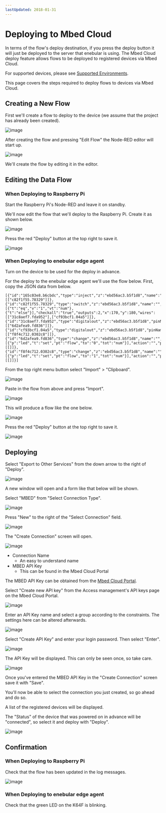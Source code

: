 ```yaml
---
lastUpdated: 2018-01-31
---
```


# Deploying to Mbed Cloud

In terms of the flow's deploy destination, if you press the deploy button it will just be deployed to the server that enebular is using. The Mbed Cloud deploy feature allows flows to be deployed to registered devices via Mbed Cloud.

For supported devices, please see [Supported Environments](/Other/Support.md).

This page covers the steps required to deploy flows to devices via Mbed Cloud.

## Creating a New Flow

First we'll create a flow to deploy to the device (we assume that the project has already been created).

![image](../../../../ja/_asset/images/Deploy/DeployFlow/mbed/deploy-deployflow-mbed_01.png)

After creating the flow and pressing "Edit Flow" the Node-RED editor will start up.

![image](../../../../ja/_asset/images/Deploy/DeployFlow/mbed/deploy-deployflow-mbed_02.png)

We'll create the flow by editing it in the editor.

## Editing the Data Flow

### When Deploying to Raspberry Pi

Start the Raspberry Pi's Node-RED and leave it on standby.

We'll now edit the flow that we'll deploy to the Raspberry Pi. Create it as shown below.

![image](../../../../ja/_asset/images/Deploy/DeployFlow/mbed/deploy-deployflow-mbed_03.png)

Press the red "Deploy" button at the top right to save it.

![image](../../../../ja/_asset/images/Deploy/DeployFlow/mbed/deploy-deployflow-mbed_04.png)

### When Deploying to enebular edge agent

Turn on the device to be used for the deploy in advance.

For the deploy to the enebular edge agent we'll use the flow below. First, copy the JSON data from below.

```
[{"id":"165c03e8.b6cbdc","type":"inject","z":"ebd56ac3.b5f1d8","name":"","topic":"","payload":"","payloadType":"date","repeat":"5","crontab":"","once":false,"x":110,"y":100,"wires":[["c82f1f55.78329"]]},{"id":"c82f1f55.78329","type":"switch","z":"ebd56ac3.b5f1d8","name":"","property":"led","propertyType":"flow","rules":[{"t":"eq","v":"1","vt":"num"},{"t":"else"}],"checkall":"true","outputs":2,"x":170,"y":180,"wires":[["31c8aef7.fda952"],["cf93bcf1.04a5"]]},{"id":"31c8aef7.fda952","type":"digitalout","z":"ebd56ac3.b5f1d8","pinName":"LED2","value":"true","signalInversion":true,"name":"","x":340,"y":140,"wires":[["6d2afea9.fd836"]]},{"id":"cf93bcf1.04a5","type":"digitalout","z":"ebd56ac3.b5f1d8","pinName":"LED2","value":"false","signalInversion":true,"name":"","x":340,"y":240,"wires":[["f8f4c712.0302c8"]]},{"id":"6d2afea9.fd836","type":"change","z":"ebd56ac3.b5f1d8","name":"","rules":[{"p":"led","t":"set","pt":"flow","to":"0","tot":"num"}],"action":"","property":"","from":"","to":"","reg":false,"x":530,"y":140,"wires":[[]]},{"id":"f8f4c712.0302c8","type":"change","z":"ebd56ac3.b5f1d8","name":"","rules":[{"p":"led","t":"set","pt":"flow","to":"1","tot":"num"}],"action":"","property":"","from":"","to":"","reg":false,"x":530,"y":240,"wires":[[]]}]
```

From the top right menu button select "Import" > "Clipboard".

![image](../../../../ja/_asset/images/Deploy/DeployFlow/mbed/deploy-deployflow-mbed_14.png)

Paste in the flow from above and press "Import".

![image](../../../../ja/_asset/images/Deploy/DeployFlow/mbed/deploy-deployflow-mbed_15.png)

This will produce a flow like the one below.

![image](../../../../ja/_asset/images/Deploy/DeployFlow/mbed/deploy-deployflow-mbed_16.png)

Press the red "Deploy" button at the top right to save it.

![image](../../../../ja/_asset/images/Deploy/DeployFlow/mbed/deploy-deployflow-mbed_04.png)

## Deploying

Select "Export to Other Services" from the down arrow to the right of "Deploy".

![image](../../../../ja/_asset/images/Deploy/DeployFlow/mbed/deploy-deployflow-mbed_05.png)

A new window will open and a form like that below will be shown.

Select "MBED" from "Select Connection Type".

![image](../../../../ja/_asset/images/Deploy/DeployFlow/mbed/deploy-deployflow-mbed_06.png)

Press "New" to the right of the "Select Connection" field.

![image](../../../../ja/_asset/images/Deploy/DeployFlow/mbed/deploy-deployflow-mbed_07.png)

The "Create Connection" screen will open.

![image](../../../../ja/_asset/images/Deploy/DeployFlow/mbed/deploy-deployflow-mbed_08.png)

* Connection Name
    * An easy to understand name
* MBED API Key
    * This can be found in the Mbed Cloud Portal

The MBED API Key can be obtained from the [Mbed Cloud Portal](https://portal.us-east-1.mbedcloud.com/).

Select "Create new API key" from the Access management's API keys page on the Mbed Cloud Portal.

![image](../../../../ja/_asset/images/Deploy/DeployFlow/mbed/deploy-deployflow-mbed_09.png)

Enter an API Key name and select a group according to the constraints. The settings here can be altered afterwards.

![image](../../../../ja/_asset/images/Deploy/DeployFlow/mbed/deploy-deployflow-mbed_10.png)

Select "Create API Key" and enter your login password. Then select "Enter".

![image](../../../../ja/_asset/images/Deploy/DeployFlow/mbed/deploy-deployflow-mbed_11.png)

The API Key will be displayed. This can only be seen once, so take care.

![image](../../../../ja/_asset/images/Deploy/DeployFlow/mbed/deploy-deployflow-mbed_12.png)

Once you've entered the MBED API Key in the "Create Connection" screen save it with "Save".

You'll now be able to select the connection you just created, so go ahead and do so.

A list of the registered devices will be displayed.

The "Status" of the device that was powered on in advance will be "connected", so select it and deploy with "Deploy".

![image](../../../../ja/_asset/images/Deploy/DeployFlow/mbed/deploy-deployflow-mbed_13.png)

## Confirmation

### When Deploying to Raspberry Pi

Check that the flow has been updated in the log messages.

![image](../../../../ja/_asset/images/Deploy/DeployFlow/mbed/deploy-deployflow-mbed_17.png)

### When Deploying to enebular edge agent

Check that the green LED on the K64F is blinking.
